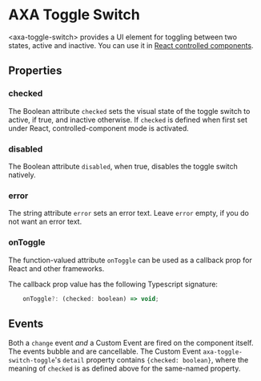 # AXA Toggle Switch

&lt;axa-toggle-switch&gt; provides a UI element for toggling between two states, active and inactive.
You can use it in [React controlled components](https://reactjs.org/docs/forms.html#controlled-components).

## Properties

### checked

The Boolean attribute `checked` sets the visual state of the toggle switch to active, if true, and inactive otherwise.
If `checked` is defined when first set under React, controlled-component mode is activated.

### disabled

The Boolean attribute `disabled`, when true, disables the toggle switch natively.

### error

The string attribute `error` sets an error text. Leave `error` empty, if you do not want an error text.

### onToggle

The function-valued attribute `onToggle` can be used as a callback prop for React and other frameworks.

The callback prop value has the following Typescript signature:

```js
    onToggle?: (checked: boolean) => void;
```

## Events

Both a `change` event _and_ a Custom Event are fired on the component itself. The events bubble and are cancellable. The Custom Event `axa-toggle-switch-toggle`'s `detail` property contains `{checked: boolean}`, where the meaning of `checked` is as defined above for the same-named property.

